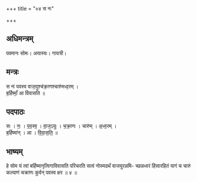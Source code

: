 +++
title = "०४ स नः"

+++
## अधिमन्त्रम्
पवमानः सोमः। अयास्यः। गायत्री।

## मन्त्रः
स नः॑ पवस्व वाज॒युश्च॑क्रा॒णश्चारु॑मध्व॒रम् ।  
ब॒र्हिष्माँ॒ आ वि॑वासति ॥

## पदपाठः
सः । नः॒ । प॒व॒स्व॒ । वा॒ज॒ऽयुः । च॒क्रा॒णः । चारु॑म् । अ॒ध्व॒रम् ।  
ब॒र्हिष्मा॑न् । आ । वि॒वा॒स॒ति॒ ॥

## भाष्यम्
हे सोम यं त्वां बर्हिष्मानृत्विगाविवासति परिचरति सत्वं नोस्मदर्थं वाजयुरन्नमि- च्छन्नध्वरं हिंसारहितं यागं च चारुं कल्याणं चक्राणः कुर्वन् पवस्व क्षर ॥ ४ ॥